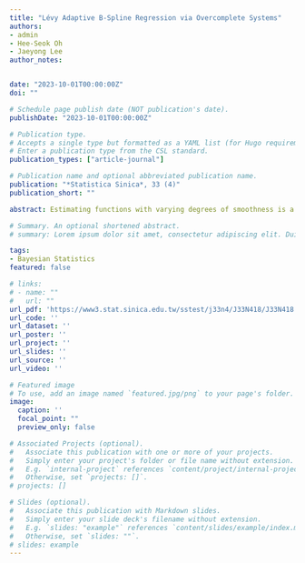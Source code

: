 ```yaml
---
title: "Lévy Adaptive B-Spline Regression via Overcomplete Systems"
authors:
- admin
- Hee-Seok Oh
- Jaeyong Lee
author_notes:


date: "2023-10-01T00:00:00Z"
doi: ""

# Schedule page publish date (NOT publication's date).
publishDate: "2023-10-01T00:00:00Z"

# Publication type.
# Accepts a single type but formatted as a YAML list (for Hugo requirements).
# Enter a publication type from the CSL standard.
publication_types: ["article-journal"]

# Publication name and optional abbreviated publication name.
publication: "*Statistica Sinica*, 33 (4)"
publication_short: ""

abstract: Estimating functions with varying degrees of smoothness is a challenging problem in nonparametric function estimation. In this paper, we propose the Lévy adaptive B-Spline regression (LABS) model, an extension of the Lévy adaptive regression kernels (LARK) models, for estimating functions with varying degrees of smoothness. The LABS model is a LARK model with B-spline basis functions as generating kernels. The B-spline basis functions consist of piecewise k-degree polynomials with k−1 continuous derivatives, and can systematically express functions with varying degrees of smoothness. By changing the order of the B-spline basis, the LABS model systematically adapts to the smoothness of the functions, for example, jump discontinuities, sharp peaks, and so on. The results of simulation studies and real-data examples show that the proposed model captures smooth areas, jumps, and sharp peaks of functions. The proposed model also perform best in almost all examples. Finally, we provide theoretical results that the mean function for the LABS model belongs to certain Besov spaces, based on the order of the B-spline basis, and that the prior of the model has full support on the Besov spaces.

# Summary. An optional shortened abstract.
# summary: Lorem ipsum dolor sit amet, consectetur adipiscing elit. Duis posuere tellus ac convallis placerat. Proin tincidunt magna sed ex sollicitudin condimentum.

tags:
- Bayesian Statistics
featured: false

# links:
# - name: ""
#   url: ""
url_pdf: 'https://www3.stat.sinica.edu.tw/sstest/j33n4/J33N418/J33N418.html'
url_code: ''
url_dataset: ''
url_poster: ''
url_project: ''
url_slides: ''
url_source: ''
url_video: ''

# Featured image
# To use, add an image named `featured.jpg/png` to your page's folder. 
image:
  caption: ''
  focal_point: ""
  preview_only: false

# Associated Projects (optional).
#   Associate this publication with one or more of your projects.
#   Simply enter your project's folder or file name without extension.
#   E.g. `internal-project` references `content/project/internal-project/index.md`.
#   Otherwise, set `projects: []`.
# projects: []

# Slides (optional).
#   Associate this publication with Markdown slides.
#   Simply enter your slide deck's filename without extension.
#   E.g. `slides: "example"` references `content/slides/example/index.md`.
#   Otherwise, set `slides: ""`.
# slides: example
---
```


<!-- {{% callout note %}}
Click the *Cite* button above to demo the feature to enable visitors to import publication metadata into their reference management software.
{{% /callout %}}

{{% callout note %}}
Create your slides in Markdown - click the *Slides* button to check out the example.
{{% /callout %}}

Add the publication's **full text** or **supplementary notes** here. You can use rich formatting such as including [code, math, and images](https://docs.hugoblox.com/content/writing-markdown-latex/). -->
